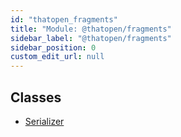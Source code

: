 ```yaml
---
id: "thatopen_fragments"
title: "Module: @thatopen/fragments"
sidebar_label: "@thatopen/fragments"
sidebar_position: 0
custom_edit_url: null
---
```


## Classes

- [Serializer](../classes/thatopen_fragments.Serializer.md)
